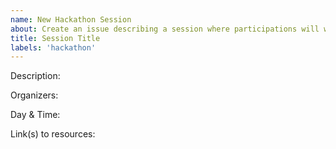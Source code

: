 ```yaml
---
name: New Hackathon Session
about: Create an issue describing a session where participations will work on defined problems.
title: Session Title
labels: 'hackathon'
---
```


<!-- Please edit the title provide the following information. -->


Description:

Organizers:

Day & Time:

Link(s) to resources: 
